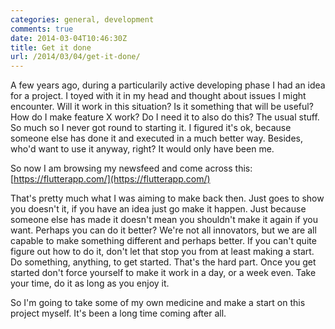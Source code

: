 ```yaml
---
categories: general, development
comments: true
date: 2014-03-04T10:46:30Z
title: Get it done
url: /2014/03/04/get-it-done/
---
```


A few years ago, during a particularily active developing phase I had an idea for a project.
I toyed with it in my head and thought about issues I might encounter. Will it work
in this situation? Is it something that will be useful? How do I make feature X work?
Do I need it to also do this? The usual stuff. So much so I never got round to starting it.
I figured it's ok, because someone else has done it and executed in a much better way. 
Besides, who'd want to use it anyway, right? It would only have been me.

So now I am browsing my newsfeed and come across this: [https://flutterapp.com/](https://flutterapp.com/)

That's pretty much what I was aiming to make back then. Just goes to show you doesn't it,
if you have an idea just go make it happen. Just because someone else has made it doesn't
mean you shouldn't make it again if you want. Perhaps you can do it better? We're not all
innovators, but we are all capable to make something different and perhaps better.
If you can't quite figure out how to do it, don't let that stop you from at least making a start.
Do something, anything, to get started. That's the hard part. Once you get started don't force
yourself to make it work in a day, or a week even. Take your time, do it as long as you enjoy it.

So I'm going to take some of my own medicine and make a start on this project myself. It's been a
long time coming after all.
